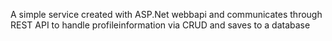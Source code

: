 A simple service created with ASP.Net webbapi and communicates through REST API to handle profileinformation via CRUD and saves to a database
